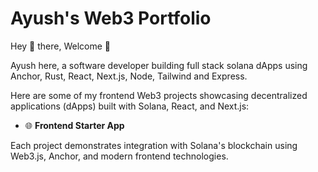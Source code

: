 # Ayush's Web3 Portfolio

Hey 👋 there, Welcome 🙂

Ayush here, a software developer building full stack solana dApps using Anchor, Rust, React, Next.js, Node, Tailwind and Express.

Here are some of my frontend Web3 projects showcasing decentralized applications (dApps) built with Solana, React, and Next.js:

- 🌐 **Frontend Starter App**

Each project demonstrates integration with Solana's blockchain using Web3.js, Anchor, and modern frontend technologies.
